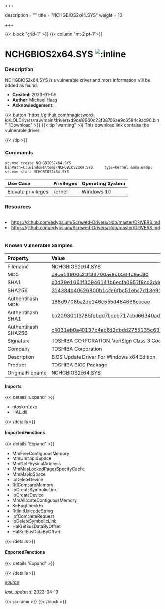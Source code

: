 +++

description = ""
title = "NCHGBIOS2x64.SYS"
weight = 10

+++


{{< block "grid-1" >}}
{{< column "mt-2 pt-1">}}


# NCHGBIOS2x64.SYS ![:inline](/images/twitter_verified.png) 


### Description

NCHGBIOS2x64.SYS is a vulnerable driver and more information will be added as found.

- **Created**: 2023-01-09
- **Author**: Michael Haag
- **Acknowledgement**:  | [](https://twitter.com/)

{{< button "https://github.com/magicsword-io/LOLDrivers/raw/main/drivers/d9ce18960c23f38706ae9c6584d9ac90.bin" "Download" >}}
{{< tip "warning" >}}
This download link contains the vulnerable driver!

{{< /tip >}}

### Commands

```
sc.exe create NCHGBIOS2x64.SYS binPath=C:\windows\temp\NCHGBIOS2x64.SYS     type=kernel &amp;&amp; sc.exe start NCHGBIOS2x64.SYS
```

| Use Case | Privileges | Operating System | 
|:---- | ---- | ---- |
| Elevate privileges | kernel | Windows 10 |

### Resources
<br>
<li><a href=" https://github.com/eclypsium/Screwed-Drivers/blob/master/DRIVERS.md"> https://github.com/eclypsium/Screwed-Drivers/blob/master/DRIVERS.md</a></li>
<li><a href="https://github.com/eclypsium/Screwed-Drivers/blob/master/DRIVERS.md">https://github.com/eclypsium/Screwed-Drivers/blob/master/DRIVERS.md</a></li>
<br>

### Known Vulnerable Samples

| Property           | Value |
|:-------------------|:------|
| Filename           | NCHGBIOS2x64.SYS |
| MD5                | [d9ce18960c23f38706ae9c6584d9ac90](https://www.virustotal.com/gui/file/d9ce18960c23f38706ae9c6584d9ac90) |
| SHA1               | [d0d39e1061f30946141b6ecfa0957f8cc3ddeb63](https://www.virustotal.com/gui/file/d0d39e1061f30946141b6ecfa0957f8cc3ddeb63) |
| SHA256             | [314384b40626800b1cde6fbc51ebc7d13e91398be2688c2a58354aa08d00b073](https://www.virustotal.com/gui/file/314384b40626800b1cde6fbc51ebc7d13e91398be2688c2a58354aa08d00b073) |
| Authentihash MD5   | [188d9708ba2de146c555d484668decee](https://www.virustotal.com/gui/search/authentihash%253A188d9708ba2de146c555d484668decee) |
| Authentihash SHA1  | [bb209301f3785febdd7bdeb717cbd66340ad5c65](https://www.virustotal.com/gui/search/authentihash%253Abb209301f3785febdd7bdeb717cbd66340ad5c65) |
| Authentihash SHA256| [c4031eb0a40137c4ab6d2dbdd2755135c63ab137a0aeb74a7bbea6617b96f0a7](https://www.virustotal.com/gui/search/authentihash%253Ac4031eb0a40137c4ab6d2dbdd2755135c63ab137a0aeb74a7bbea6617b96f0a7) |
| Signature         | TOSHIBA CORPORATION, VeriSign Class 3 Code Signing 2010 CA, VeriSign   |
| Company           | TOSHIBA Corporation |
| Description       | BIOS Update Driver For Windows x64 Edition |
| Product           | TOSHIBA BIOS Package |
| OriginalFilename  | NCHGBIOS2x64.SYS |


#### Imports
{{< details "Expand" >}}
* ntoskrnl.exe
* HAL.dll

{{< /details >}}
#### ImportedFunctions
{{< details "Expand" >}}
* MmFreeContiguousMemory
* MmUnmapIoSpace
* MmGetPhysicalAddress
* MmMapLockedPagesSpecifyCache
* MmMapIoSpace
* IoDeleteDevice
* RtlCompareMemory
* IoCreateSymbolicLink
* IoCreateDevice
* MmAllocateContiguousMemory
* KeBugCheckEx
* RtlInitUnicodeString
* IofCompleteRequest
* IoDeleteSymbolicLink
* HalGetBusDataByOffset
* HalSetBusDataByOffset

{{< /details >}}
#### ExportedFunctions
{{< details "Expand" >}}

{{< /details >}}


[*source*](https://github.com/magicsword-io/LOLDrivers/tree/main/yaml/nchgbios2x64.yaml)

*last_updated:* 2023-04-19








{{< /column >}}
{{< /block >}}
